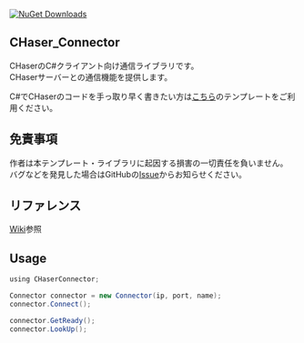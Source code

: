 [![NuGet Downloads](https://img.shields.io/nuget/dt/CHaser_Connector?label=nuget%20Downloads&color=004880&logo=nuget&style=flat-square)](https://www.nuget.org/packages/CHaser_Connector/)  

## CHaser_Connector
CHaserのC#クライアント向け通信ライブラリです。  
CHaserサーバーとの通信機能を提供します。

C#でCHaserのコードを手っ取り早く書きたい方は[こちら](https://github.com/s1v/CHaser_CSharp_Template)のテンプレートをご利用ください。

## 免責事項
作者は本テンプレート・ライブラリに起因する損害の一切責任を負いません。  
バグなどを発見した場合はGitHubの[Issue](https://github.com/s1v/CHaser_Connector/issues)からお知らせください。

## リファレンス
[Wiki](https://github.com/s1v/CHaser_Connector/wiki)参照

## Usage
```C#
﻿using CHaserConnector;

Connector connector = new Connector(ip, port, name);
connector.Connect();

connector.GetReady();
connector.LookUp();
```
